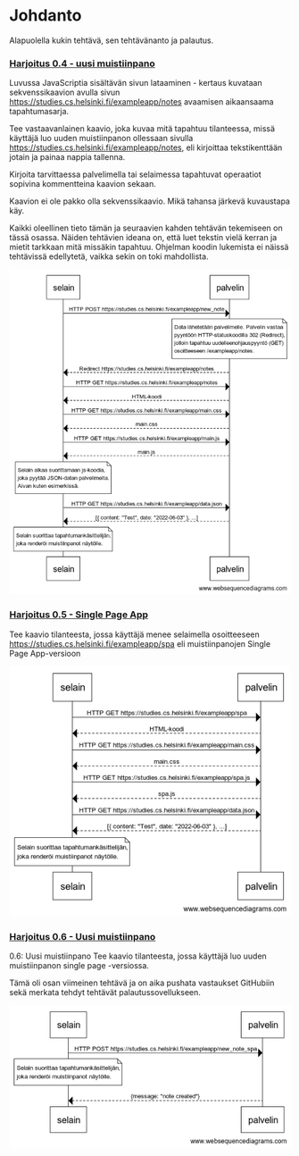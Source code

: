 # Johdanto

Alapuolella kukin tehtävä, sen tehtävänanto ja palautus.

### <ins>**Harjoitus 0.4 - uusi muistiinpano**</ins>

Luvussa JavaScriptia sisältävän sivun lataaminen - kertaus kuvataan sekvenssikaavion avulla sivun https://studies.cs.helsinki.fi/exampleapp/notes avaamisen aikaansaama tapahtumasarja.

Tee vastaavanlainen kaavio, joka kuvaa mitä tapahtuu tilanteessa, missä käyttäjä luo uuden muistiinpanon ollessaan sivulla https://studies.cs.helsinki.fi/exampleapp/notes, eli kirjoittaa tekstikenttään jotain ja painaa nappia tallenna.

Kirjoita tarvittaessa palvelimella tai selaimessa tapahtuvat operaatiot sopivina kommentteina kaavion sekaan.

Kaavion ei ole pakko olla sekvenssikaavio. Mikä tahansa järkevä kuvaustapa käy.

Kaikki oleellinen tieto tämän ja seuraavien kahden tehtävän tekemiseen on tässä osassa. Näiden tehtävien ideana on, että luet tekstin vielä kerran ja mietit tarkkaan mitä missäkin tapahtuu. Ohjelman koodin lukemista ei näissä tehtävissä edellytetä, vaikka sekin on toki mahdollista.

![](Src/FSO_0.4.png)

### <ins>**Harjoitus 0.5 - Single Page App**<ins>

Tee kaavio tilanteesta, jossa käyttäjä menee selaimella osoitteeseen https://studies.cs.helsinki.fi/exampleapp/spa eli muistiinpanojen Single Page App-versioon

![](Src/FSO_0.5.png)

### <ins>**Harjoitus 0.6 - Uusi muistiinpano**<ins>

0.6: Uusi muistiinpano
Tee kaavio tilanteesta, jossa käyttäjä luo uuden muistiinpanon single page -versiossa.

Tämä oli osan viimeinen tehtävä ja on aika pushata vastaukset GitHubiin sekä merkata tehdyt tehtävät palautussovellukseen.

![](Src/FSO_0.6.png)
